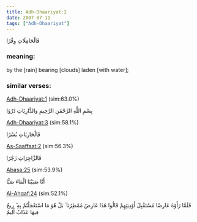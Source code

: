 ```yaml
---
title: Adh-Dhaariyat:2
date: 2007-07-11
tags: ["Adh-Dhaariyat"]
---
```

فَالْحَامِلَاتِ وِقْرًا
### meaning: 
by the [rain] bearing [clouds] laden [with water];
### similar verses: 

[Adh-Dhaariyat:1](/51/1) (sim:63.0%)

بِسْمِ اللَّهِ الرَّحْمَٰنِ الرَّحِيمِ وَالذَّارِيَاتِ ذَرْوًا

[Adh-Dhaariyat:3](/51/3) (sim:58.1%)

فَالْجَارِيَاتِ يُسْرًا

[As-Saaffaat:2](/37/2) (sim:56.3%)

فَالزَّاجِرَاتِ زَجْرًا

[Abasa:25](/80/25) (sim:53.9%)

أَنَّا صَبَبْنَا الْمَاءَ صَبًّا

[Al-Ahqaf:24](/46/24) (sim:52.1%)

فَلَمَّا رَأَوْهُ عَارِضًا مُسْتَقْبِلَ أَوْدِيَتِهِمْ قَالُوا هَٰذَا عَارِضٌ مُمْطِرُنَا ۚ بَلْ هُوَ مَا اسْتَعْجَلْتُمْ بِهِ ۖ رِيحٌ فِيهَا عَذَابٌ أَلِيمٌ
